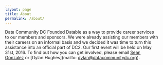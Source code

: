 ```yaml
---
layout: page
title: About
permalink: /about/
---
```


Data Community DC Founded Datable as a way to provide career services to our members and sponsors. We were already assisting our members with their careers on an informal basis and we decided it was time to turn this assistance into an official part of DC2. Our first event will be held on May 31st, 2016. To find out how you can get involved, please email [Sean Gonzalez](mailto:seang@datacommunitydc.org) or [Dylan Hughes](mailto: dylan@datacommunitydc.org).
